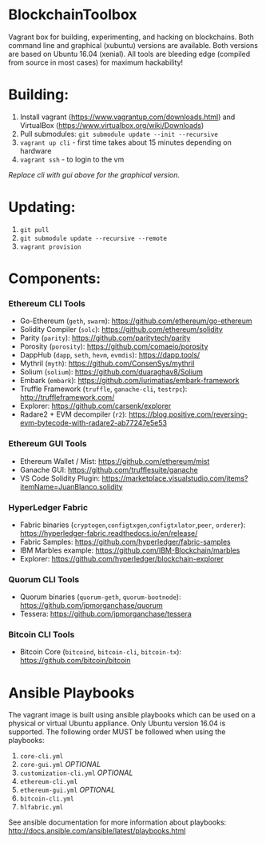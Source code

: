 # BlockchainToolbox
Vagrant box for building, experimenting, and hacking on blockchains. Both command line and graphical (xubuntu) versions are available. Both versions are based on Ubuntu 16.04 (xenial). All tools are bleeding edge (compiled from source in most cases) for maximum hackability!

# Building:
1. Install vagrant (https://www.vagrantup.com/downloads.html) and VirtualBox (https://www.virtualbox.org/wiki/Downloads)
2. Pull submodules: `git submodule update --init --recursive`
3. `vagrant up cli` - first time takes about 15 minutes depending on hardware
4. `vagrant ssh` - to login to the vm

*Replace cli with gui above for the graphical version.*

# Updating:
1. `git pull`
2. `git submodule update --recursive --remote`
3. `vagrant provision`

# Components:
### Ethereum CLI Tools
* Go-Ethereum (`geth`, `swarm`): https://github.com/ethereum/go-ethereum
* Solidity Compiler (`solc`): https://github.com/ethereum/solidity
* Parity (`parity`): https://github.com/paritytech/parity
* Porosity (`porosity`): https://github.com/comaeio/porosity
* DappHub (`dapp`, `seth`, `hevm`, `evmdis`): https://dapp.tools/
* Mythril (`myth`): https://github.com/ConsenSys/mythril
* Solium (`solium`): https://github.com/duaraghav8/Solium
* Embark (`embark`): https://github.com/iurimatias/embark-framework
* Truffle Framework (`truffle`, `ganache-cli`, `testrpc`): http://truffleframework.com/
* Explorer: https://github.com/carsenk/explorer
* Radare2 + EVM decompiler (`r2`): https://blog.positive.com/reversing-evm-bytecode-with-radare2-ab77247e5e53

### Ethereum GUI Tools
* Ethereum Wallet / Mist: https://github.com/ethereum/mist
* Ganache GUI: https://github.com/trufflesuite/ganache
* VS Code Solidity Plugin: https://marketplace.visualstudio.com/items?itemName=JuanBlanco.solidity

### HyperLedger Fabric
* Fabric binaries (`cryptogen`,`configtxgen`,`configtxlator`,`peer`, `orderer`): https://hyperledger-fabric.readthedocs.io/en/release/
* Fabric Samples: https://github.com/hyperledger/fabric-samples
* IBM Marbles example: https://github.com/IBM-Blockchain/marbles
* Explorer: https://github.com/hyperledger/blockchain-explorer

### Quorum CLI Tools
* Quorum binaries (`quorum-geth`, `quorum-bootnode`): https://github.com/jpmorganchase/quorum
* Tessera: https://github.com/jpmorganchase/tessera

### Bitcoin CLI Tools
* Bitcoin Core (`bitcoind`, `bitcoin-cli`, `bitcoin-tx`): https://github.com/bitcoin/bitcoin

# Ansible Playbooks
The vagrant image is built using ansible playbooks which can be used on a physical or virtual Ubuntu appliance. Only Ubuntu version 16.04 is supported. The following order MUST be followed when using the playbooks:
1. `core-cli.yml`
2. `core-gui.yml` *OPTIONAL*
3. `customization-cli.yml` *OPTIONAL*
4. `ethereum-cli.yml`
5. `ethereum-gui.yml` *OPTIONAL*
6. `bitcoin-cli.yml`
7. `hlfabric.yml`

See ansible documentation for more information about playbooks: http://docs.ansible.com/ansible/latest/playbooks.html

